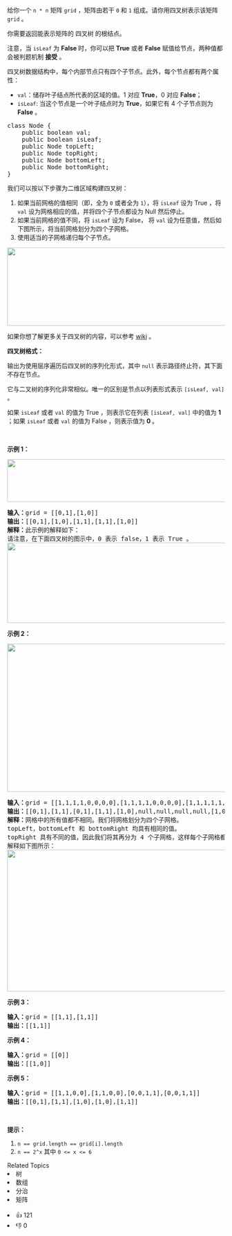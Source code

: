 <p>给你一个 <code>n * n</code> 矩阵 <code>grid</code> ，矩阵由若干 <code>0</code> 和 <code>1</code> 组成。请你用四叉树表示该矩阵 <code>grid</code> 。</p>

<p>你需要返回能表示矩阵的 四叉树 的根结点。</p>

<p>注意，当 <code>isLeaf</code> 为 <strong>False </strong>时，你可以把 <strong>True</strong> 或者 <strong>False</strong> 赋值给节点，两种值都会被判题机制 <strong>接受</strong> 。</p>

<p>四叉树数据结构中，每个内部节点只有四个子节点。此外，每个节点都有两个属性：</p>

<ul>
	<li><code>val</code>：储存叶子结点所代表的区域的值。1 对应 <strong>True</strong>，0 对应 <strong>False</strong>；</li>
	<li><code>isLeaf</code>: 当这个节点是一个叶子结点时为 <strong>True</strong>，如果它有 4 个子节点则为 <strong>False</strong> 。</li>
</ul>

<pre>class Node {
    public boolean val;
&nbsp; &nbsp; public boolean isLeaf;
&nbsp; &nbsp; public Node topLeft;
&nbsp; &nbsp; public Node topRight;
&nbsp; &nbsp; public Node bottomLeft;
&nbsp; &nbsp; public Node bottomRight;
}</pre>

<p>我们可以按以下步骤为二维区域构建四叉树：</p>

<ol>
	<li>如果当前网格的值相同（即，全为 <code>0</code> 或者全为 <code>1</code>），将 <code>isLeaf</code> 设为 True ，将 <code>val</code> 设为网格相应的值，并将四个子节点都设为 Null 然后停止。</li>
	<li>如果当前网格的值不同，将 <code>isLeaf</code> 设为 False， 将 <code>val</code> 设为任意值，然后如下图所示，将当前网格划分为四个子网格。</li>
	<li>使用适当的子网格递归每个子节点。</li>
</ol>

<p><img alt="" src="https://assets.leetcode.com/uploads/2020/02/11/new_top.png" style="height: 181px; width: 777px;"></p>

<p>如果你想了解更多关于四叉树的内容，可以参考 <a href="https://en.wikipedia.org/wiki/Quadtree">wiki</a> 。</p>

<p><strong>四叉树格式：</strong></p>

<p>输出为使用层序遍历后四叉树的序列化形式，其中 <code>null</code> 表示路径终止符，其下面不存在节点。</p>

<p>它与二叉树的序列化非常相似。唯一的区别是节点以列表形式表示 <code>[isLeaf, val]</code> 。</p>

<p>如果 <code>isLeaf</code> 或者 <code>val</code> 的值为 True ，则表示它在列表&nbsp;<code>[isLeaf, val]</code> 中的值为 <strong>1</strong> ；如果 <code>isLeaf</code> 或者 <code>val</code> 的值为 False ，则表示值为 <strong>0 </strong>。</p>

<p>&nbsp;</p>

<p><strong>示例 1：</strong></p>

<p><img alt="" src="https://assets.leetcode.com/uploads/2020/02/11/grid1.png" style="height: 99px; width: 777px;"></p>

<pre><strong>输入：</strong>grid = [[0,1],[1,0]]
<strong>输出：</strong>[[0,1],[1,0],[1,1],[1,1],[1,0]]
<strong>解释：</strong>此示例的解释如下：
请注意，在下面四叉树的图示中，0 表示 false，1 表示 True 。
<img alt="" src="https://assets.leetcode.com/uploads/2020/02/12/e1tree.png" style="height: 186px; width: 777px;">
</pre>

<p><strong>示例 2：</strong></p>

<p><img alt="" src="https://assets.leetcode.com/uploads/2020/02/12/e2mat.png" style="height: 343px; width: 777px;"></p>

<pre><strong>输入：</strong>grid = [[1,1,1,1,0,0,0,0],[1,1,1,1,0,0,0,0],[1,1,1,1,1,1,1,1],[1,1,1,1,1,1,1,1],[1,1,1,1,0,0,0,0],[1,1,1,1,0,0,0,0],[1,1,1,1,0,0,0,0],[1,1,1,1,0,0,0,0]]
<strong>输出：</strong>[[0,1],[1,1],[0,1],[1,1],[1,0],null,null,null,null,[1,0],[1,0],[1,1],[1,1]]
<strong>解释：</strong>网格中的所有值都不相同。我们将网格划分为四个子网格。
topLeft，bottomLeft 和 bottomRight 均具有相同的值。
topRight 具有不同的值，因此我们将其再分为 4 个子网格，这样每个子网格都具有相同的值。
解释如下图所示：
<img alt="" src="https://assets.leetcode.com/uploads/2020/02/12/e2tree.png" style="height: 328px; width: 777px;">
</pre>

<p><strong>示例 3：</strong></p>

<pre><strong>输入：</strong>grid = [[1,1],[1,1]]
<strong>输出：</strong>[[1,1]]
</pre>

<p><strong>示例 4：</strong></p>

<pre><strong>输入：</strong>grid = [[0]]
<strong>输出：</strong>[[1,0]]
</pre>

<p><strong>示例 5：</strong></p>

<pre><strong>输入：</strong>grid = [[1,1,0,0],[1,1,0,0],[0,0,1,1],[0,0,1,1]]
<strong>输出：</strong>[[0,1],[1,1],[1,0],[1,0],[1,1]]
</pre>

<p>&nbsp;</p>

<p><strong>提示：</strong></p>

<ol>
	<li><code>n == grid.length == grid[i].length</code></li>
	<li><code>n == 2^x</code> 其中 <code>0 &lt;= x &lt;= 6</code></li>
</ol>
<div><div>Related Topics</div><div><li>树</li><li>数组</li><li>分治</li><li>矩阵</li></div></div><br><div><li>👍 121</li><li>👎 0</li></div>
